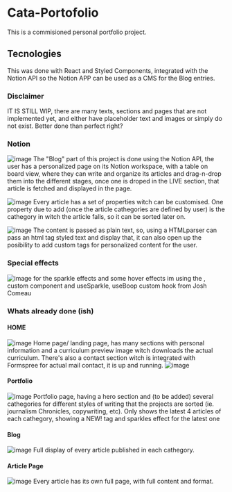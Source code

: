 # Cata-Portofolio
  This is a commisioned personal portfolio project.

## Tecnologies
  This was done with React and Styled Components, integrated with the Notion API so the Notion APP can be used as a CMS for the Blog entries.
  
### Disclaimer
  IT IS STILL WIP, there are many texts, sections and pages that are not implemented yet, and either have placeholder text and images or simply do not exist.
  Better done than perfect right?

### Notion
![image](https://user-images.githubusercontent.com/65029266/171017645-c3c9a81e-46ed-40d9-a264-758c0584713b.png)
The "Blog" part of this project is done using the Notion API, the user has a personalized page on its Notion workspace, with a table on board view, where they can write and organize its articles and drag-n-drop them into the different stages, once one is droped in the LIVE section, that article is fetched and displayed in the page.

![image](https://user-images.githubusercontent.com/65029266/171018229-9f8e1a06-7827-417c-bee0-0f6ec7871e21.png)
Every article has a set of properties witch can be customised. One property due to add (once the article cathegories are defined by user) is the cathegory in witch the article falls, so it can be sorted later on.

![image](https://user-images.githubusercontent.com/65029266/171018668-c8705a6c-efc2-4af5-a144-d9108f78310e.png)
The content is passed as plain text, so, using a HTMLparser can pass an html tag styled text and display that, it can also open up the posibility to add custom tags for personalized content for the user.

### Special effects
  ![image](https://user-images.githubusercontent.com/65029266/171019092-5eab7f95-b82c-46b7-9edd-90589da79d56.png)
for the sparkle effects and some hover effects im using the <Sparkle>, <Boop> custom component and useSparkle, useBoop custom hook from Josh Comeau

### Whats already done (ish)

#### HOME
![image](https://user-images.githubusercontent.com/65029266/171015610-93deca9d-97c6-4ad8-b8ea-151324216718.png)
  Home page/ landing page, has many sections with personal information and a curriculum preview image witch downloads the actual curriculum. There's also a contact section witch is integrated with Formspree for actual mail contact, it is up and running.
  ![image](https://user-images.githubusercontent.com/65029266/171016086-00650265-36e6-4981-8aa3-3e6be9d7e548.png)

#### Portfolio
![image](https://user-images.githubusercontent.com/65029266/171016166-7221ca98-066d-473a-89e0-8c9f9e624fd6.png)
  Portfolio page, having a hero section and (to be added) several cathegories for different styles of writing that the projects are sorted (ie. journalism
Chronicles, copywriting, etc). Only shows the latest 4 articles of each cathegory, showing a NEW! tag and sparkles effect for the latest one

#### Blog
  ![image](https://user-images.githubusercontent.com/65029266/171016777-ea1fa586-4916-4afc-8aa5-76611eb441bd.png)
  Full display of every article published in each cathegory.
  
#### Article Page
![image](https://user-images.githubusercontent.com/65029266/171016984-6d2bda0f-266b-4a74-8181-c777ef6e038f.png)
  Every article has its own full page, with full content and format.
  
